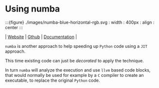 # Using numba

:::{figure} ./images/numba-blue-horizontal-rgb.svg
: width : 400px
: align : center
:::

| [Website](https://numba.pydata.org) | [Gthub](https://github.com/numba/numba) | [Documentation](https://numba.readthedocs.io/en/stable/index.html) |

`numba` is another approach to help speeding up `Python` code using a `JIT` approach.

This time existing code can just be *decorated* to apply the technique. 

In turn `numba` will analyze the execution and use `llvm` based code blocks,
that would normally be used for example by a `C` compiler to create an executable,
to replace the original `Python` code.


